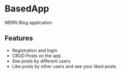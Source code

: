 # BasedApp
MERN Blog application

## Features
* Registration and login
* CRUD Posts on the app
* See posts by different users
* Like posts by other users and see your liked posts
